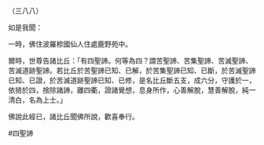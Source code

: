 （三八八）

如是我聞：

一時，佛住波羅㮈國仙人住處鹿野苑中。

爾時，世尊告諸比丘：「有四聖諦。何等為四？謂苦聖諦、苦集聖諦、苦滅聖諦、苦滅道跡聖諦。若比丘於苦聖諦已知、已解，於苦集聖諦已知、已斷，於苦滅聖諦已知、已證，於苦滅道跡聖諦已知、已修，是名比丘斷五支，成六分，守護於一，依猗於四，捨除諸諦，離四衢，證諸覺想，息身所作，心善解脫，慧善解脫，純一清白，名為上士。」

佛說此經已，諸比丘聞佛所說，歡喜奉行。




#四聖諦
